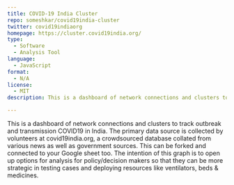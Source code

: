 ```yaml
---
title: COVID-19 India Cluster
repo: someshkar/covid19india-cluster
twitter: covid19indiaorg
homepage: https://cluster.covid19india.org/
type:
  - Software 
  - Analysis Tool
language:
  - JavaScript
format:
  - N/A
license:
  - MIT
description: This is a dashboard of network connections and clusters to track outbreak and transmission COVID19 in India.

---
```


This is a dashboard of network connections and clusters to track outbreak and transmission COVID19 in India. The primary data source is collected by volunteers at covid19india.org, a crowdsourced database collated from various news as well as government sources. This can be forked and connected to your Google sheet too. The intention of this graph is to open up options for analysis for policy/decision makers so that they can be more strategic in testing cases and deploying resources like ventilators, beds & medicines.
